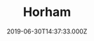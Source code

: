 ---
date: 2019-06-30T14:37:33.000Z
title: Horham
latitude: 52.30605364661454
longitude: 1.241961381279188
category: checkin
---